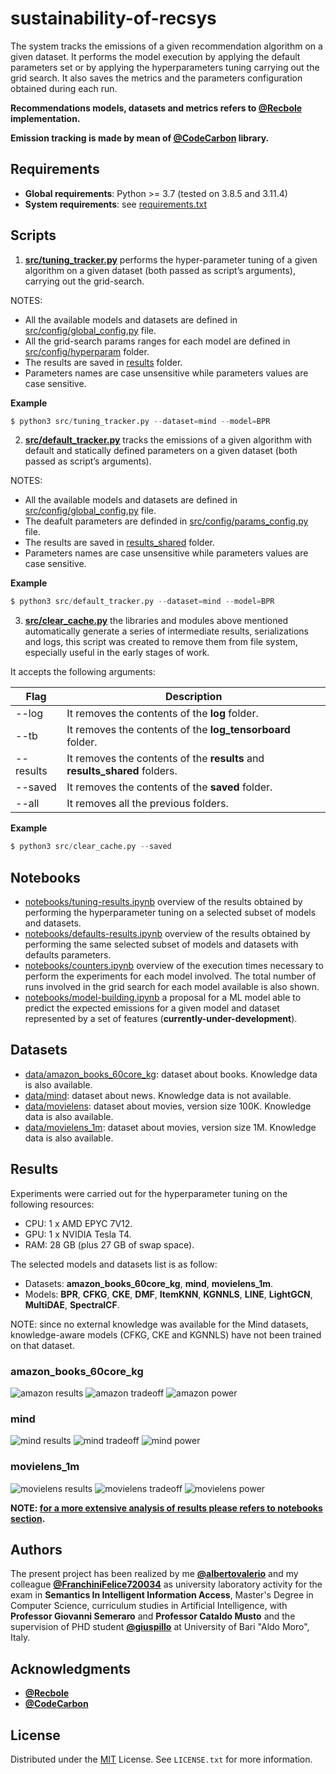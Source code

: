 # sustainability-of-recsys
The system tracks the emissions of a given recommendation algorithm on a given dataset. It performs the model execution by applying the default parameters set or by applying the hyperparameters tuning carrying out the grid search. It also saves the metrics and the parameters configuration obtained during each run.

**Recommendations models, datasets and metrics refers to [@Recbole](https://recbole.io/) implementation.**

**Emission tracking is made by mean of [@CodeCarbon](https://mlco2.github.io/codecarbon/) library.**


## Requirements
* **Global requirements**: Python >= 3.7 (tested on 3.8.5 and 3.11.4)
* **System requirements**: see [requirements.txt](https://github.com/albertovalerio/sustainability-of-recsys/blob/main/requirements.txt)


## Scripts

1. [**<ins>src/tuning_tracker.py</ins>**](https://github.com/albertovalerio/sustainability-of-recsys/blob/main/src/tuning_tracker.py) performs the hyper-parameter tuning of a given algorithm on a given dataset (both passed as script’s arguments), carrying out the grid-search.

NOTES:
- All the available models and datasets are defined in [src/config/global_config.py](https://github.com/albertovalerio/sustainability-of-recsys/blob/main/src/config/global_config.py) file.
- All the grid-search params ranges for each model are defined in [src/config/hyperparam](https://github.com/albertovalerio/sustainability-of-recsys/tree/main/src/config/hyperparam) folder.
- The results are saved in [results](https://github.com/albertovalerio/sustainability-of-recsys/tree/main/results) folder.
- Parameters names are case unsensitive while parameters values are case sensitive.

**Example**
```python
$ python3 src/tuning_tracker.py --dataset=mind --model=BPR
```
2. [**<ins>src/default_tracker.py</ins>**](https://github.com/albertovalerio/sustainability-of-recsys/blob/main/src/default_tracker.py) tracks the emissions of a given algorithm with default and statically defined parameters on a given dataset (both passed as script’s arguments).

NOTES:
- All the available models and datasets are defined in [src/config/global_config.py](https://github.com/albertovalerio/sustainability-of-recsys/blob/main/src/config/global_config.py) file.
- The deafult parameters are definded in [src/config/params_config.py](https://github.com/albertovalerio/sustainability-of-recsys/blob/main/src/config/params_config.py) file.
- The results are saved in [results_shared](https://github.com/albertovalerio/sustainability-of-recsys/tree/main/results_shared) folder.
- Parameters names are case unsensitive while parameters values are case sensitive.

**Example**
```python
$ python3 src/default_tracker.py --dataset=mind --model=BPR
```
3. [**<ins>src/clear_cache.py</ins>**](https://github.com/albertovalerio/sustainability-of-recsys/blob/main/src/clear_cache.py) the libraries and modules above mentioned automatically generate a series of intermediate results, serializations and logs, this script was created to remove them from file system, especially useful in the early stages of work.

It accepts the following arguments:

| Flag | Description |
|---|---|
|--log|It removes the contents of the **log** folder.|
|--tb|It removes the contents of the **log_tensorboard** folder.|
|--results|It removes the contents of the **results** and **results_shared** folders.|
|--saved|It removes the contents of the **saved** folder.|
|--all|It removes all the previous folders.|

**Example**
```python
$ python3 src/clear_cache.py --saved
```


## Notebooks
* [notebooks/tuning-results.ipynb](https://github.com/albertovalerio/sustainability-of-recsys/blob/main/notebooks/tuning-results.ipynb) overview of the results obtained by performing the hyperparameter tuning on a selected subset of models and datasets.
* [notebooks/defaults-results.ipynb](https://github.com/albertovalerio/sustainability-of-recsys/blob/main/notebooks/defaults-results.ipynb) overview of the results obtained by performing the same selected subset of models and datasets with defaults parameters.
* [notebooks/counters.ipynb](https://github.com/albertovalerio/sustainability-of-recsys/blob/main/notebooks/counters.ipynb) overview of the execution times necessary to perform the experiments for each model involved. The total number of runs involved in the grid search for each model available is also shown.
* [notebooks/model-building.ipynb](https://github.com/albertovalerio/sustainability-of-recsys/blob/main/notebooks/model-building.ipynb) a proposal for a ML model able to predict the expected emissions for a given model and dataset represented by a set of features (**currently-under-development**).

## Datasets

* [data/amazon_books_60core_kg](https://github.com/albertovalerio/sustainability-of-recsys/tree/main/data/amazon_books_60core_kg): dataset about books. Knowledge data is also available.
* [data/mind](https://github.com/albertovalerio/sustainability-of-recsys/tree/main/data/mind): dataset about news. Knowledge data is not available.
* [data/movielens](https://github.com/albertovalerio/sustainability-of-recsys/tree/main/data/movielens): dataset about movies, version size 100K. Knowledge data is also available.
* [data/movielens_1m](https://github.com/albertovalerio/sustainability-of-recsys/tree/main/data/movielens_1m): dataset about movies, version size 1M. Knowledge data is also available.

## Results

Experiments were carried out for the hyperparameter tuning on the following resources:

* CPU: 1 x AMD EPYC 7V12.
* GPU: 1 x NVIDIA Tesla T4.
* RAM: 28 GB (plus 27 GB of swap space).

The selected models and datasets list is as follow:

* Datasets: **amazon_books_60core_kg**, **mind**, **movielens_1m**.
* Models: **BPR**, **CFKG**, **CKE**, **DMF**, **ItemKNN**, **KGNNLS**, **LINE**, **LightGCN**, **MultiDAE**, **SpectralCF**.

NOTE: since no external knowledge was available for the Mind datasets, knowledge-aware models (CFKG, CKE and KGNNLS) have not been trained on that dataset.

### amazon_books_60core_kg

![amazon results](/graphs/amazon_results.png)
![amazon tradeoff](/graphs/amazon_tradeoff.png)
![amazon power](/graphs/amazon_power.png)

### mind

![mind results](/graphs/mind_results.png)
![mind tradeoff](/graphs/mind_tradeoff.png)
![mind power](/graphs/mind_power.png)

### movielens_1m

![movielens results](/graphs/movielens_results.png)
![movielens tradeoff](/graphs/movielens_tradeoff.png)
![movielens power](/graphs/movielens_power.png)

**NOTE: <ins>for a more extensive analysis of results please refers to notebooks section</ins>.**

## Authors

The present project has been realized by me **[@albertovalerio](https://github.com/albertovalerio)** and my colleague **[@FranchiniFelice720034](https://github.com/FranchiniFelice720034)** as university laboratory activity for the exam in **Semantics In Intelligent Information Access**, Master's Degree in Computer Science, curriculum studies in Artificial Intelligence, with **Professor Giovanni Semeraro** and **Professor Cataldo Musto** and the supervision of PHD student **[@giuspillo](https://github.com/giuspillo)** at University of Bari "Aldo Moro", Italy.

## Acknowledgments

- **[@Recbole](https://recbole.io/)**
- **[@CodeCarbon](https://mlco2.github.io/codecarbon/)**

## License

Distributed under the [MIT](https://choosealicense.com/licenses/mit/) License. See `LICENSE.txt` for more information.